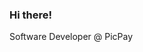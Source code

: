 ### Hi there!

Software Developer @ PicPay

<!--
**kaiostricker/kaiostricker** is a ✨ _special_ ✨ repository because its `README.md` (this file) appears on your GitHub profile.

Here are some ideas to get you started:

- 🔭 I’m currently working on ...
- 🌱 I’m currently learning ...
- 👯 I’m looking to collaborate on ...
- 🤔 I’m looking for help with ...
- 
10.136.219.237:8080 Ask me about ...
- 📫 How to reach me: ...
- ### Hi there  ********
- ⚡ Fun fact: ...
-->
